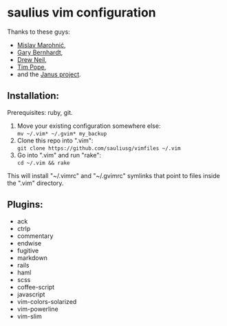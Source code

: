 saulius vim configuration
=========================

Thanks to these guys:

* [Mislav Marohnić](http://mislav.uniqpath.com),
* [Gary Bernhardt](http://destroyallsoftware.com),
* [Drew Neil](http://vimcasts.org),
* [Tim Pope](http://tbaggery.com),
* and the [Janus project](https://github.com/carlhuda/janus).

## Installation:

Prerequisites: ruby, git.

1. Move your existing configuration somewhere else:  
   `mv ~/.vim* ~/.gvim* my_backup`
2. Clone this repo into ".vim":  
   `git clone https://github.com/sauliusg/vimfiles ~/.vim`
3. Go into ".vim" and run "rake":  
   `cd ~/.vim && rake`

This will install "~/.vimrc" and "~/.gvimrc" symlinks that point to
files inside the ".vim" directory.

## Plugins:

* ack
* ctrlp
* commentary
* endwise
* fugitive
* markdown
* rails
* haml
* scss
* coffee-script
* javascript
* vim-colors-solarized
* vim-powerline
* vim-slim
